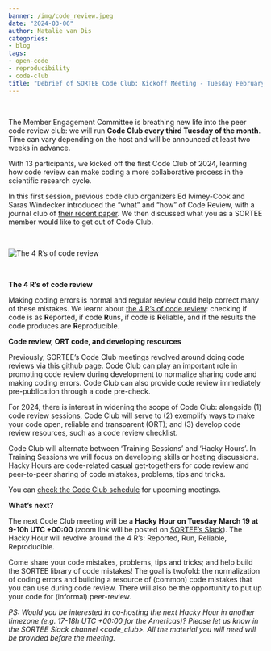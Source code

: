 ```yaml
---
banner: /img/code_review.jpeg
date: "2024-03-06"
author: Natalie van Dis
categories:
- blog
tags: 
- open-code
- reproducibility
- code-club
title: "Debrief of SORTEE Code Club: Kickoff Meeting - Tuesday February 20" 
---
```

&nbsp;

The Member Engagement Committee is breathing new life into the peer code review club: we will run **Code Club every third Tuesday of the month**. Time can vary depending on the host and will be announced at least two weeks in advance.

With 13 participants, we kicked off the first Code Club of 2024, learning how code review can make coding a more collaborative process in the scientific research cycle. 

In this first session, previous code club organizers Ed Ivimey-Cook and Saras Windecker introduced the “what” and “how” of Code Review, with a journal club of [their recent paper](https://doi.org/10.1111/jeb.14230). We then discussed what you as a SORTEE member would like to get out of Code Club.

&nbsp;

![The 4 R’s of code review](/img/code_review.jpeg)

&nbsp;

**The 4 R’s of code review**

Making coding errors is normal and regular review could help correct many of these mistakes. We learnt about [the 4 R’s of code review](https://doi.org/10.1111/jeb.14230): checking if code is as **R**eported, if code **R**uns, if code is **R**eliable, and if the results the code produces are **R**eproducible. 

**Code review, ORT code, and developing resources**

Previously, SORTEE’s Code Club meetings revolved around doing code reviews [via this github page](https://github.com/SORTEE/peer-code-review). Code Club can play an important role in promoting code review during development to normalize sharing code and making coding errors. Code Club can also provide code review immediately pre-publication through a code pre-check.

For 2024, there is interest in widening the scope of Code Club: alongside (1) code review sessions, Code Club will serve to (2) exemplify ways to make your code open, reliable and transparent (ORT); and (3) develop code review resources, such as a code review checklist. 

Code Club will alternate between ‘Training Sessions’ and ‘Hacky Hours’. In Training Sessions we will focus on developing skills or hosting discussions. Hacky Hours are code-related casual get-togethers for code review and peer-to-peer sharing of code mistakes, problems, tips and tricks. 

You can [check the Code Club schedule](https://docs.google.com/spreadsheets/d/1rOOOE7ghPduwtFftG0DJJf0DXVigAdcmQ0xdEwbKQXo/edit?usp=sharing) for upcoming meetings.

**What’s next?**

The next Code Club meeting will be a **Hacky Hour on Tuesday March 19 at 9-10h UTC +00:00** (zoom link will be posted on [SORTEE’s Slack](https://sortee.org/join/)). The Hacky Hour will revolve around the 4 R’s: Reported, Run, Reliable, Reproducible.

Come share your code mistakes, problems, tips and tricks; and help build the SORTEE library of code mistakes! The goal is twofold: the normalization of coding errors and building a resource of (common) code mistakes that you can use during code review. There will also be the opportunity to put up your code for (informal) peer-review.

*PS: Would you be interested in co-hosting the next Hacky Hour in another timezone (e.g. 17-18h UTC +00:00 for the Americas)? Please let us know in the SORTEE Slack channel <code_club>. All the material you will need will be provided before the meeting.*
